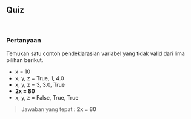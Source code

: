 ## Quiz

&nbsp;

### Pertanyaan

Temukan satu contoh pendeklarasian variabel yang tidak valid dari lima pilihan berikut.

* x = 10
* x, y, z = True, 1, 4.0
* x, y, z = 3, 3.0, True
* **2x = 80**
* x, y, z = False, True, True

> Jawaban yang tepat : **2x = 80**
&nbsp;
